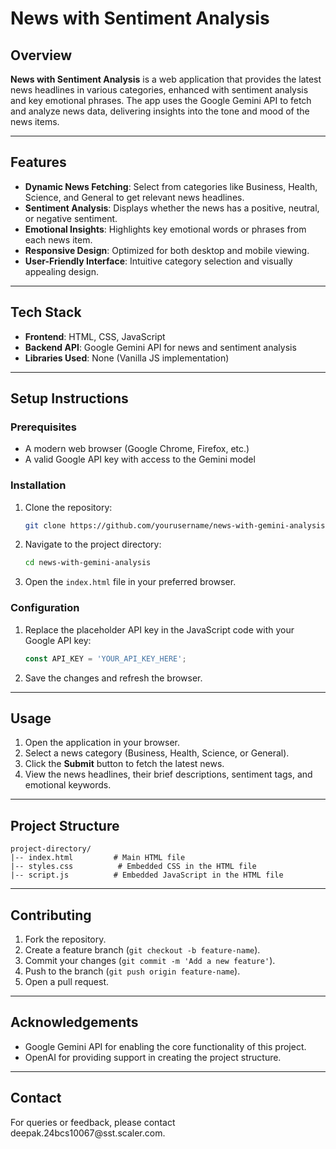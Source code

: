 # News with Sentiment Analysis

## Overview

**News with Sentiment Analysis** is a web application that provides the latest news headlines in various categories, enhanced with sentiment analysis and key emotional phrases. The app uses the Google Gemini API to fetch and analyze news data, delivering insights into the tone and mood of the news items.

---

## Features

- **Dynamic News Fetching**: Select from categories like Business, Health, Science, and General to get relevant news headlines.
- **Sentiment Analysis**: Displays whether the news has a positive, neutral, or negative sentiment.
- **Emotional Insights**: Highlights key emotional words or phrases from each news item.
- **Responsive Design**: Optimized for both desktop and mobile viewing.
- **User-Friendly Interface**: Intuitive category selection and visually appealing design.

---

## Tech Stack

- **Frontend**: HTML, CSS, JavaScript
- **Backend API**: Google Gemini API for news and sentiment analysis
- **Libraries Used**: None (Vanilla JS implementation)

---

## Setup Instructions

### Prerequisites

- A modern web browser (Google Chrome, Firefox, etc.)
- A valid Google API key with access to the Gemini model

### Installation

1. Clone the repository:
   ```bash
   git clone https://github.com/yourusername/news-with-gemini-analysis.git
   ```
2. Navigate to the project directory:
   ```bash
   cd news-with-gemini-analysis
   ```
3. Open the `index.html` file in your preferred browser.

### Configuration

1. Replace the placeholder API key in the JavaScript code with your Google API key:
   ```javascript
   const API_KEY = 'YOUR_API_KEY_HERE';
   ```
2. Save the changes and refresh the browser.

---

## Usage

1. Open the application in your browser.
2. Select a news category (Business, Health, Science, or General).
3. Click the **Submit** button to fetch the latest news.
4. View the news headlines, their brief descriptions, sentiment tags, and emotional keywords.

---

## Project Structure

```
project-directory/
|-- index.html         # Main HTML file
|-- styles.css          # Embedded CSS in the HTML file
|-- script.js          # Embedded JavaScript in the HTML file
```

---

## Contributing

1. Fork the repository.
2. Create a feature branch (`git checkout -b feature-name`).
3. Commit your changes (`git commit -m 'Add a new feature'`).
4. Push to the branch (`git push origin feature-name`).
5. Open a pull request.

---

## Acknowledgements

- Google Gemini API for enabling the core functionality of this project.
- OpenAI for providing support in creating the project structure.

---

## Contact

For queries or feedback, please contact deepak.24bcs10067\@sst.scaler.com.

